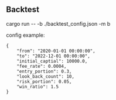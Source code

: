 ## Backtest
cargo run -- -b ./backtest_config.json -m b

config example:
```
{
    "from": "2020-01-01 00:00:00",
    "to": "2022-12-01 00:00:00",
    "initial_captial": 10000.0,
    "fee_rate": 0.0004,
    "entry_portion": 0.3,
    "look_back_count": 10,
    "risk_portion": 0.05,
    "win_ratio": 1.5
}
```